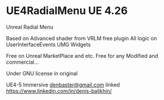 # UE4RadialMenu UE 4.26
Unreal Radial Menu

Based on Advanced shader from VRLM free plugin
All logic on UserInterfaceEvents UMG Widgets

Free on Unreal MarketPlace and etc.
Free for any Modified and commercial...

Under GNU license in original

UE4-5 Immersive denbaster@gmail.com
linked https://www.linkedin.com/in/denis-balikhin/